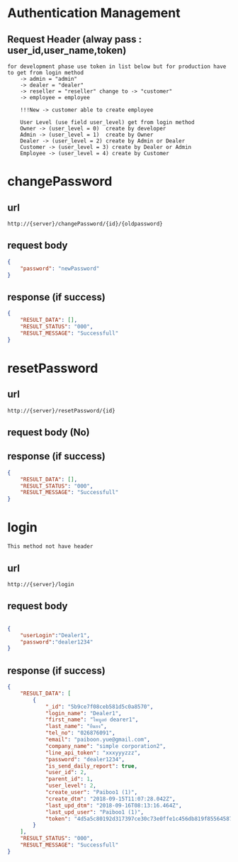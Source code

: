 # Authentication Management

## Request Header (alway pass : user_id,user_name,token) 
    for development phase use token in list below but for production have to get from login method 
        -> admin = "admin" 
        -> dealer = "dealer" 
        -> reseller = "reseller" change to -> "customer"
        -> employee = employee

        !!!New -> customer able to create employee

        User Level (use field user_level) get from login method
        Owner -> (user_level = 0)  create by developer
        Admin -> (user_level = 1)  create by Owner
        Dealer -> (user_level = 2) create by Admin or Dealer
        Customer -> (user_level = 3) create by Dealer or Admin
        Employee -> (user_level = 4) create by Customer

# changePassword

## url
    http://{server}/changePassword/{id}/{oldpassword}

## request body
```json
{
    "password": "newPassword"
}

```
## response (if success)

```json
{
    "RESULT_DATA": [],
    "RESULT_STATUS": "000",
    "RESULT_MESSAGE": "Successfull"
}
```

# resetPassword

## url
    http://{server}/resetPassword/{id}

## request body (No)

## response (if success)

```json
{
    "RESULT_DATA": [],
    "RESULT_STATUS": "000",
    "RESULT_MESSAGE": "Successfull"
}
```


# login
    This method not have header

## url
    http://{server}/login

## request body

```json

{
	"userLogin":"Dealer1",
	"password":"dealer1234"
}

```

## response (if success)

```json
{
    "RESULT_DATA": [
        {
            "_id": "5b9ce7f08ceb581d5c0a8570",
            "login_name": "Dealer1",
            "first_name": "ไพบูลย์ dearer1",
            "last_name": "ยืนยง",
            "tel_no": "026876091",
            "email": "paiboon.yue@gmail.com",
            "company_name": "simple corporation2",
            "line_api_token": "xxxyyyzzz",
            "password": "dealer1234",
            "is_send_daily_report": true,
            "user_id": 2,
            "parent_id": 1,
            "user_level": 2,
            "create_user": "Paiboo1 (1)",
            "create_dtm": "2018-09-15T11:07:28.042Z",
            "last_upd_dtm": "2018-09-16T08:13:16.464Z",
            "last_upd_user": "Paiboo1 (1)",
            "token": "4d5a5c80192d317397ce30c73e0ffe1c456db819f85564587710725644d8c1b6"
        }
    ],
    "RESULT_STATUS": "000",
    "RESULT_MESSAGE": "Successfull"
}

```

